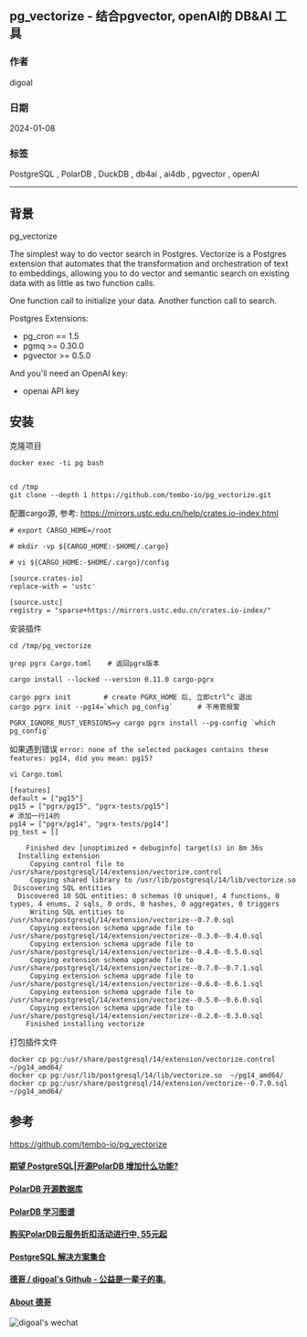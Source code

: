 ## pg_vectorize - 结合pgvector, openAI的 DB&AI 工具     
                                        
### 作者                                        
digoal                                        
                                        
### 日期                                        
2024-01-08                                  
                                        
### 标签                                        
PostgreSQL , PolarDB , DuckDB , db4ai , ai4db , pgvector , openAI        
                                        
----                                        
                                        
## 背景            
pg_vectorize  
    
The simplest way to do vector search in Postgres. Vectorize is a Postgres extension that automates that the transformation and orchestration of text to embeddings, allowing you to do vector and semantic search on existing data with as little as two function calls.  
  
One function call to initialize your data. Another function call to search.  
  
Postgres Extensions:  
- pg_cron == 1.5  
- pgmq >= 0.30.0  
- pgvector >= 0.5.0  
  
And you'll need an OpenAI key:  
- openai API key      
  
## 安装              
克隆项目              
```              
docker exec -ti pg bash              
              
              
cd /tmp              
git clone --depth 1 https://github.com/tembo-io/pg_vectorize.git         
```              
              
配置cargo源, 参考: https://mirrors.ustc.edu.cn/help/crates.io-index.html              
```              
# export CARGO_HOME=/root                
                
# mkdir -vp ${CARGO_HOME:-$HOME/.cargo}                
                
# vi ${CARGO_HOME:-$HOME/.cargo}/config                
              
[source.crates-io]                
replace-with = 'ustc'                
                
[source.ustc]                
registry = "sparse+https://mirrors.ustc.edu.cn/crates.io-index/"                
```              
              
安装插件              
```              
cd /tmp/pg_vectorize             
          
grep pgrx Cargo.toml    # 返回pgrx版本        
          
cargo install --locked --version 0.11.0 cargo-pgrx          
              
cargo pgrx init        # create PGRX_HOME 后, 立即ctrl^c 退出              
cargo pgrx init --pg14=`which pg_config`      # 不用管报警              
              
PGRX_IGNORE_RUST_VERSIONS=y cargo pgrx install --pg-config `which pg_config`               
```       
  
如果遇到错误 `error: none of the selected packages contains these features: pg14, did you mean: pg15?`  
```  
vi Cargo.toml   
  
[features]  
default = ["pg15"]  
pg15 = ["pgrx/pg15", "pgrx-tests/pg15"]  
# 添加一行14的    
pg14 = ["pgrx/pg14", "pgrx-tests/pg14"]    
pg_test = []  
```  
  
```      
    Finished dev [unoptimized + debuginfo] target(s) in 8m 36s  
  Installing extension  
     Copying control file to /usr/share/postgresql/14/extension/vectorize.control  
     Copying shared library to /usr/lib/postgresql/14/lib/vectorize.so  
 Discovering SQL entities  
  Discovered 10 SQL entities: 0 schemas (0 unique), 4 functions, 0 types, 4 enums, 2 sqls, 0 ords, 0 hashes, 0 aggregates, 0 triggers  
     Writing SQL entities to /usr/share/postgresql/14/extension/vectorize--0.7.0.sql  
     Copying extension schema upgrade file to /usr/share/postgresql/14/extension/vectorize--0.3.0--0.4.0.sql  
     Copying extension schema upgrade file to /usr/share/postgresql/14/extension/vectorize--0.4.0--0.5.0.sql  
     Copying extension schema upgrade file to /usr/share/postgresql/14/extension/vectorize--0.7.0--0.7.1.sql  
     Copying extension schema upgrade file to /usr/share/postgresql/14/extension/vectorize--0.6.0--0.6.1.sql  
     Copying extension schema upgrade file to /usr/share/postgresql/14/extension/vectorize--0.5.0--0.6.0.sql  
     Copying extension schema upgrade file to /usr/share/postgresql/14/extension/vectorize--0.2.0--0.3.0.sql  
    Finished installing vectorize  
```             
      
打包插件文件      
```      
docker cp pg:/usr/share/postgresql/14/extension/vectorize.control  ~/pg14_amd64/      
docker cp pg:/usr/lib/postgresql/14/lib/vectorize.so  ~/pg14_amd64/      
docker cp pg:/usr/share/postgresql/14/extension/vectorize--0.7.0.sql  ~/pg14_amd64/      
```      
      
## 参考      
https://github.com/tembo-io/pg_vectorize    
      
  
#### [期望 PostgreSQL|开源PolarDB 增加什么功能?](https://github.com/digoal/blog/issues/76 "269ac3d1c492e938c0191101c7238216")
  
  
#### [PolarDB 开源数据库](https://openpolardb.com/home "57258f76c37864c6e6d23383d05714ea")
  
  
#### [PolarDB 学习图谱](https://www.aliyun.com/database/openpolardb/activity "8642f60e04ed0c814bf9cb9677976bd4")
  
  
#### [购买PolarDB云服务折扣活动进行中, 55元起](https://www.aliyun.com/activity/new/polardb-yunparter?userCode=bsb3t4al "e0495c413bedacabb75ff1e880be465a")
  
  
#### [PostgreSQL 解决方案集合](../201706/20170601_02.md "40cff096e9ed7122c512b35d8561d9c8")
  
  
#### [德哥 / digoal's Github - 公益是一辈子的事.](https://github.com/digoal/blog/blob/master/README.md "22709685feb7cab07d30f30387f0a9ae")
  
  
#### [About 德哥](https://github.com/digoal/blog/blob/master/me/readme.md "a37735981e7704886ffd590565582dd0")
  
  
![digoal's wechat](../pic/digoal_weixin.jpg "f7ad92eeba24523fd47a6e1a0e691b59")
  
